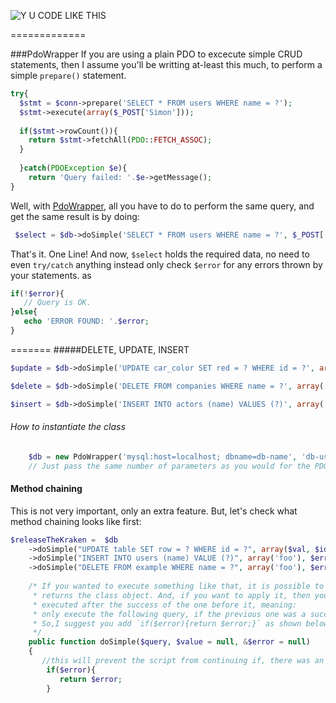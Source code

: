 ![Y U CODE LIKE THIS](http://i.imm.io/1hRAR.jpeg)

 
=============

###PdoWrapper
If you are using a plain PDO to excecute simple CRUD statements, then I assume you'll be writting at-least this much, to perform a simple `prepare()` statement. 

```` php            
try{
  $stmt = $conn->prepare('SELECT * FROM users WHERE name = ?');
  $stmt->execute(array($_POST['Simon']));
  
  if($stmt->rowCount()){
    return $stmt->fetchAll(PDO::FETCH_ASSOC); 
  }
  
  }catch(PDOException $e){
    return 'Query failed: '.$e->getMessage();
}
````
 Well,  with [PdoWrapper](https://github.com/simon-eQ/PdoWrapper), all you have to do to perform the same query, and  get the same result is by doing:

```` php     
 $select = $db->doSimple('SELECT * FROM users WHERE name = ?', $_POST['Simon'], $error);
````
 That's it. One Line! And now, `$select` holds the required data, no need to even `try/catch` anything instead only check `$error` for any errors
 thrown by your statements. as
 ```` php
 if(!$error){
    // Query is OK.
 }else{
    echo 'ERROR FOUND: '.$error;
 }
 ````

 
 
=======
#####DELETE, UPDATE, INSERT

```` php 
$update = $db->doSimple('UPDATE car_color SET red = ? WHERE id = ?', array('blue', 1), $error);
````

```` php 
$delete = $db->doSimple('DELETE FROM companies WHERE name = ?', array('Monsanto'), $error);
````

```` php 
$insert = $db->doSimple('INSERT INTO actors (name) VALUES (?)', array('Chuck Norris'), $error);
````
###### How to instantiate the class
```` php 
	$db = new PdoWrapper('mysql:host=localhost; dbname=db-name', 'db-user', 'db-pass');
	// Just pass the same number of parameters as you would for the PDO() object
````

#### Method chaining
This is not very important, only an extra feature. But, let's check what method chaining looks like first: 
```` php
$releaseTheKraken =  $db
	->doSimple("UPDATE table SET row = ? WHERE id = ?", array($val, $id), $error)
	->doSimple("INSERT INTO users (name) VALUE (?)", array('foo'), $error)
	->doSimple("DELETE FROM example WHERE name = ?", array('foo'), $error); 
	
	/* If you wanted to execute something like that, it is possible to do so since each query, except for SELECT 
	 * returns the class object. And, if you want to apply it, then you are likely to want each query to get
	 * executed after the success of the one before it, meaning:
	 * only execute the following query, if the previous one was a succes. 
	 * So,I suggest you add `if($error){return $error;}` as shown below, to halt the process, in the case of an error. 
     */
	public function doSimple($query, $value = null, &$error = null)
	{
	   //this will prevent the script from continuing if, there was an error with the previous one. 
	    if($error){
	       return $error; 
	    }
````     
